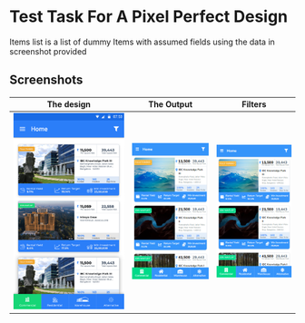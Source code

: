 # Test Task For A Pixel Perfect Design

Items list is a list of dummy Items with assumed fields using the data in screenshot provided

## Screenshots

The design                 |  The Output               |  Filters
:-------------------------:|:-------------------------:|:-------------------------:
![](https://github.com/thefallenmerc/test-task-react-001/blob/master/screenshots/expected.png?raw=true)|![](https://github.com/thefallenmerc/test-task-react-001/blob/master/screenshots/outcome-mobile.png?raw=true)|![](https://github.com/thefallenmerc/test-task-react-001/blob/master/screenshots/outcome-mobile.png?raw=true)|
